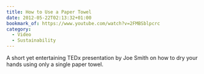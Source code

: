 ```yaml
---
title: How to Use a Paper Towel
date: 2012-05-22T02:13:32+01:00
bookmark_of: https://www.youtube.com/watch?v=2FMBSblpcrc
category:
  - Video
  - Sustainability
---
```

A short yet entertaining TEDx presentation by Joe Smith on how to dry your hands using only a single paper towel.
